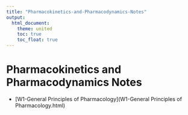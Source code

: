 ```yaml
---
title: "Pharmacokinetics-and-Pharmacodynamics-Notes"
output: 
  html_document:
    theme: united
    toc: true
    toc_float: true
---
```


# Pharmacokinetics and Pharmacodynamics Notes
- [W1-General Principles of Pharmacology](W1-General Principles of Pharmacology.html)
